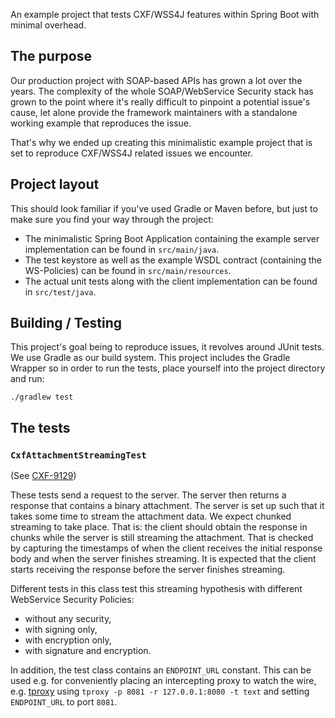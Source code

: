 
An example project that tests CXF/WSS4J features within Spring Boot with minimal overhead.

## The purpose

Our production project with SOAP-based APIs has grown a lot over the years. The complexity of the whole SOAP/WebService Security stack has grown to the point where it's really difficult to pinpoint a potential issue's cause, let alone provide the framework maintainers with a standalone working example that reproduces the issue.

That's why we ended up creating this minimalistic example project that is set to reproduce CXF/WSS4J related issues we encounter.

## Project layout

This should look familiar if you've used Gradle or Maven before, but just to make sure you find your way through the project:

- The minimalistic Spring Boot Application containing the example server implementation can be found in `src/main/java`.
- The test keystore as well as the example WSDL contract (containing the WS-Policies) can be found in `src/main/resources`.
- The actual unit tests along with the client implementation can be found in `src/test/java`.

## Building / Testing

This project's goal being to reproduce issues, it revolves around JUnit tests. We use Gradle as our build system. This project includes the Gradle Wrapper so in order to run the tests, place yourself into the project directory and run:

    ./gradlew test

## The tests

### `CxfAttachmentStreamingTest`

(See [CXF-9129](https://issues.apache.org/jira/browse/CXF-9129))

These tests send a request to the server. The server then returns a response that contains a binary attachment. The server is set up such that it takes some time to stream the attachment data. We expect chunked streaming to take place. That is: the client should obtain the response in chunks while the server is still streaming the attachment. That is checked by capturing the timestamps of when the client receives the initial response body and when the server finishes streaming. It is expected that the client starts receiving the response before the server finishes streaming.

Different tests in this class test this streaming hypothesis with different WebService Security Policies:

- without any security,
- with signing only,
- with encryption only,
- with signature and encryption.

In addition, the test class contains an `ENDPOINT_URL` constant. This can be used e.g. for conveniently placing an intercepting proxy to watch the wire, e.g. [tproxy](https://github.com/kevwan/tproxy) using `tproxy -p 8081 -r 127.0.0.1:8080 -t text` and setting `ENDPOINT_URL` to port `8081`.